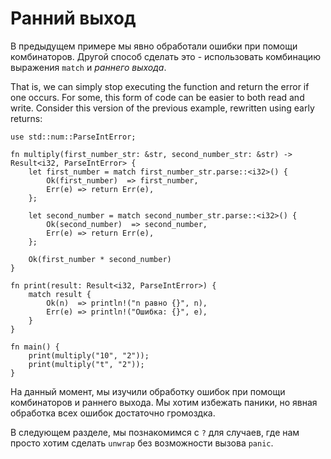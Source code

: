 # Ранний выход

В предыдущем примере мы явно обработали ошибки при помощи комбинаторов.
Другой способ сделать это - использовать комбинацию выражения 
`match` и *раннего выхода*.

That is, we can simply stop executing the function and return the error if
one occurs. For some, this form of code can be easier to both read and
write. Consider this version of the previous example, rewritten using early returns:

```rust,editable
use std::num::ParseIntError;

fn multiply(first_number_str: &str, second_number_str: &str) -> Result<i32, ParseIntError> {
    let first_number = match first_number_str.parse::<i32>() {
        Ok(first_number)  => first_number,
        Err(e) => return Err(e),
    };

    let second_number = match second_number_str.parse::<i32>() {
        Ok(second_number)  => second_number,
        Err(e) => return Err(e),
    };

    Ok(first_number * second_number)
}

fn print(result: Result<i32, ParseIntError>) {
    match result {
        Ok(n)  => println!("n равно {}", n),
        Err(e) => println!("Ошибка: {}", e),
    }
}

fn main() {
    print(multiply("10", "2"));
    print(multiply("t", "2"));
}
```

На данный момент, мы изучили обработку ошибок при помощи 
комбинаторов и раннего выхода. Мы хотим избежать паники, но 
явная обработка всех ошибок достаточно громоздка.

В следующем разделе, мы познакомимся с `?` для 
случаев, где нам просто хотим сделать `unwrap` без 
возможности вызова `panic`.

